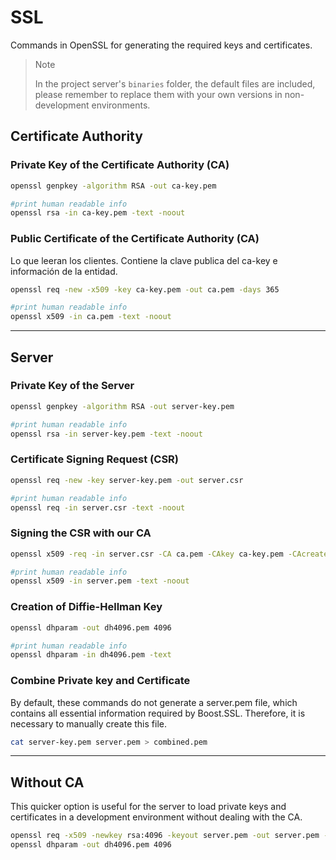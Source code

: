 # SSL
Commands in OpenSSL for generating the required keys and certificates.

> Note
>
> In the project server's `binaries` folder, the default files are included,
> please remember to replace them with your own versions in non-development environments.

## Certificate Authority
### Private Key of the Certificate Authority (CA)
```bash
openssl genpkey -algorithm RSA -out ca-key.pem

#print human readable info
openssl rsa -in ca-key.pem -text -noout
```
### Public Certificate of the Certificate Authority (CA)
Lo que leeran los clientes. Contiene la clave publica del ca-key e información de la entidad.
```bash
openssl req -new -x509 -key ca-key.pem -out ca.pem -days 365

#print human readable info
openssl x509 -in ca.pem -text -noout
```

___

## Server
### Private Key of the Server
```bash
openssl genpkey -algorithm RSA -out server-key.pem

#print human readable info
openssl rsa -in server-key.pem -text -noout
```
### Certificate Signing Request (CSR)
```bash
openssl req -new -key server-key.pem -out server.csr

#print human readable info
openssl req -in server.csr -text -noout
```
### Signing the CSR with our CA
```bash
openssl x509 -req -in server.csr -CA ca.pem -CAkey ca-key.pem -CAcreateserial -out server.pem -days 365

#print human readable info
openssl x509 -in server.pem -text -noout 
```
### Creation of Diffie-Hellman Key
```bash
openssl dhparam -out dh4096.pem 4096

#print human readable info
openssl dhparam -in dh4096.pem -text
```

### Combine Private key and Certificate
By default, these commands do not generate a server.pem file, which contains all essential information required by
Boost.SSL. Therefore, it is necessary to manually create this file.
```bash
cat server-key.pem server.pem > combined.pem
```
___


## Without CA
This quicker option is useful for the server to load private keys and certificates in a development environment without 
dealing with the CA.
```bash
openssl req -x509 -newkey rsa:4096 -keyout server.pem -out server.pem -days 365
openssl dhparam -out dh4096.pem 4096
```
